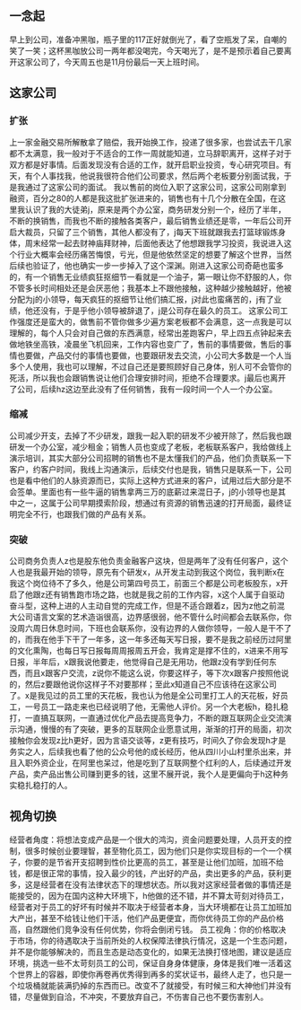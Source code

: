 ## 一念起
早上到公司，准备冲黑咖，瓶子里的117正好就倒光了，看了空瓶发了呆，自嘲的笑了一笑；这杯黑咖放公司一两年都没喝完，今天喝光了，是不是预示着自己要离开这家公司了，今天周五也是11月份最后一天上班时间。
## 这家公司
### 扩张
上一家金融交易所解散拿了赔偿，我开始换工作，投递了很多家，也尝试去干几家都不太满意，我一般对于不适合的工作一周就能知道，立马辞职离开，这样子对于双方都是好事情。后面发现没有合适的工作，就开启职业投资，专心研究项目。有天，有个人事找我，他说我很符合他们公司要求，然后两个老板要分别面试我，于是我通过了这家公司的面试。
我以售前的岗位入职了这家公司，这家公司刚拿到融资，百分之80的人都是我这批扩张进来的，销售也有十几个分散在全国，在这里我认识了我的大徒弟j，原来是两个办公室，商务研发分别一个，经历了半年，不断的换销售，而我也不断的接触各类客户，最后销售业绩还是零，一年后公司开启大裁员，只留了三个销售，其他人都没有了，j每天下班就跟我去打篮球锻炼身体，周末经常一起去财神庙拜财神，后面他表达了他想跟我学习投资，我说进入这个行业大概率会经历痛苦悔恨，亏光，但是他依然坚定的想要了解这个世界，当然后续也验证了，他也确实一步一步掉入了这个深渊。刚进入这家公司奇葩也蛮多的，有一个销售无业绩疯狂抠细节一看就是一个油子，第一眼让你不舒服的人，你不管多长时间相处还是会厌恶他；我基本上不跟他接触，这种越少接触越好，他被分配为j的小领导，每天疯狂的抠细节让他们搞汇报，j对此也蛮痛苦的，j有了业绩，他还没有，于是乎他小领导被辞退了，j是公司存在最久的员工。
这家公司工作强度还是蛮大的，做售前不管你做多少遍方案老板都不会满意，这一点我是可以理解的，每个人只会对自己做的东西满意，经常出差跑客户，早上四五点钟起来去做地铁坐高铁，凌晨坐飞机回来，工作内容也变广了，售前的事情要做，售后的事情也要做，产品交付的事情也要做，也要跟研发去交流，小公司大多数是一个人当多个人使用，我也可以理解，不过自己还是要照顾好自己身体，别人可不会管你的死活，所以我也会跟销售说让他们合理安排时间，拒绝不合理要求。j最后也离开了公司，后续hz这边至此没有了任何销售，我有一段时间一个人一个办公室。
### 缩减
公司减少开支，去掉了不少研发，跟我一起入职的研发不少被开除了，然后我也跟研发一个办公室，减少租金；销售人员也变成了老板，老板联系客户，我给做线上演示培训，其实大部分公司招聘的销售也不是太懂我们的产品，他们负责联系一下客户，约客户时间，我线上沟通演示，后续交付也是我，销售只是联系一下，公司也是看中他们的人脉资源而已，实际上这种方式进来的客户，试用过后大部分是不会签单。里面也有一些牛逼的销售拿两三万的底薪过来混日子，j的小领导也是其中之一，这属于公司早期摸索阶段，想通过有资源的销售迅速的打开局面，最终证明完全不行，也跟我们做的产品有关系。
### 突破
公司商务负责人z也是股东他负责金融客户这块，但是两年了没有任何客户，这个人也是我最开始的领导，原先有个研发x，从开发主动到我这个岗位，我判断x在我这个岗位待不了多久，他是公司第四号员工，前面三个都是公司老板股东，x开启了他跟z还有销售跑市场之路，也就是我之前的工作内容，x这个人属于自驱动奋斗型，这种上进的人主动自觉的完成工作，但是不适合跟着z，因为z他之前混大公司语言文案的艺术造诣很高，边界感很弱，他不管什么时间都会去联系你，你没周六周日休息时间，下班也会联系你，没有边界的人做你领导，一般人是干不了的，而我在他手下干了一年多，这一年多还每天写日报，要不是我之前经历过阿里的文化熏陶，也每日写日报每周周报周五开会，我肯定是撑不住的，x进来不用写日报，半年后，x跟我说他要走，他觉得自己是无用功，他跟z没有学到任何东西，而且x跟客户交流，z说你不能这么说，你要这样子，等下次x跟客户按照他说的，然后z要跟他说你这样子不对要那样；至此x知道自己不应该待在这家公司了。x是我见过的员工里的天花板，我也认为他是全公司里打工人的天花板，好员工，一号员工一路走来也已经说明了他，无需他人评价。另一个大老板h，稳扎稳打，一直搞互联网，一直通过优化产品去提高竞争力，不断的跟互联网企业交流演示沟通，慢慢的有了突破，更多的互联网企业愿意试用，渐渐的打开的局面，初次接触你会发现z比h更好，因为言语交谈等，z更有技巧，时间久了你会发现h才是务实之人，后续我也看了他的公众号他的成长经历，他从四川小山村里杀出来，并且入职外资企业，在阿里也呆过，他是吃到了互联网整个红利的人，后续通过开发产品，卖产品出售公司赚到更多的钱，这里不展开说，我个人是更偏向于h这种务实稳扎稳打的人。
## 视角切换
经营者角度：将想法变成产品是一个很大的鸿沟，资金问题要处理，人员开支的控制，很多时候创业要理智，甚至物化员工，因为他们只是你实现目标的一个一个棋子，你要的是节省开支招聘到性价比更高的员工，甚至是让他们加班，加班不给钱，都是很正常的事情，投入最少的钱，产出好的产品，卖出更多的产品，获利更多，这是经营者在没有法律状态下的理想状态。所以我对这家经营者做的事情还是能接受的，因为在国内这种大环境下，h他做的还不错，并不算太苛刻对待员工，经营者对于员工的好坏有时候并不取决于经营者本身，当大环境都在让员工加班加大产出，甚至不给钱让他们干活，他们产品更便宜，而你优待员工你的产品价格高，自然跟他们竞争没有任何优势，你将会倒闭亏钱。
员工视角：你的价格取决于市场，你的待遇取决于当前所处的人权保障法律执行情况，这是一个生态问题，并不是你能够解决的，而且生态是动态变化的，如果无法换打怪地图，建议是适应环境，挑选一些不太苛刻员工的公司，保证自身身体健康，身体是我们唯一活着这个世界上的容器，即使你再卷再优秀得到再多的奖状证书，最终人走了，也只是一个垃圾桶就能装满扔掉的东西而已。改变不了就接受，有时候三和大神他们并没有错，尽量做到自洽，不冲突，不要放弃自己，不伤害自己也不要伤害别人。




